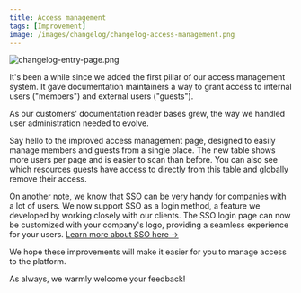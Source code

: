 ```yaml
---
title: Access management
tags: [Improvement]
image: /images/changelog/changelog-access-management.png
---
```


![changelog-entry-page.png](/images/changelog/changelog-access-management.png)

It's been a while since we added the first pillar of our access management system. It gave documentation maintainers a way to grant access to internal users ("members") and external users ("guests").

As our customers' documentation reader bases grew, the way we handled user administration needed to evolve.

Say hello to the improved access management page, designed to easily manage members and guests from a single place. 
The new table shows more users per page and is easier to scan than before. You can also see which resources guests have access to directly from this table and globally remove their access.

On another note, we know that SSO can be very handy for companies with a lot of users. We now support SSO as a login method, a feature we developed by working closely with our clients. The SSO login page can now be customized with your company's logo, providing a seamless experience for your users. [Learn more about SSO here →](https://docs.bump.sh/help/organizations/organization-access-management/#sso)

We hope these improvements will make it easier for you to manage access to the platform. 

As always, we warmly welcome your feedback!